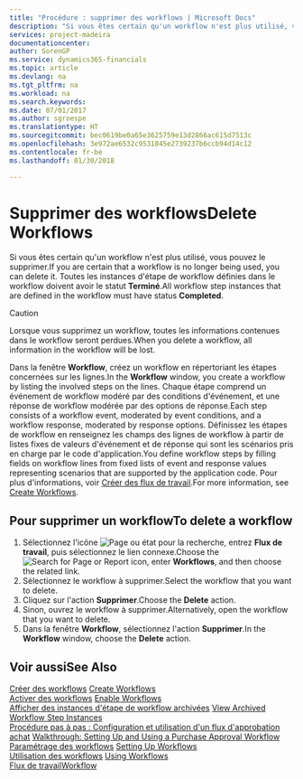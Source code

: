```yaml
---
title: "Procédure : supprimer des workflows | Microsoft Docs"
description: "Si vous êtes certain qu'un workflow n'est plus utilisé, vous pouvez le supprimer. Toutes les instances d'étape de workflow définies dans le workflow doivent avoir le statut **Terminé**."
services: project-madeira
documentationcenter: 
author: SorenGP
ms.service: dynamics365-financials
ms.topic: article
ms.devlang: na
ms.tgt_pltfrm: na
ms.workload: na
ms.search.keywords: 
ms.date: 07/01/2017
ms.author: sgroespe
ms.translationtype: HT
ms.sourcegitcommit: bec0619be0a65e3625759e13d2866ac615d7513c
ms.openlocfilehash: 3e972ae6532c9531845e2739237b6ccb94d14c12
ms.contentlocale: fr-be
ms.lasthandoff: 01/30/2018

---
```

# <a name="delete-workflows"></a><span data-ttu-id="b95c5-104">Supprimer des workflows</span><span class="sxs-lookup"><span data-stu-id="b95c5-104">Delete Workflows</span></span>
<span data-ttu-id="b95c5-105">Si vous êtes certain qu'un workflow n'est plus utilisé, vous pouvez le supprimer.</span><span class="sxs-lookup"><span data-stu-id="b95c5-105">If you are certain that a workflow is no longer being used, you can delete it.</span></span> <span data-ttu-id="b95c5-106">Toutes les instances d'étape de workflow définies dans le workflow doivent avoir le statut **Terminé**.</span><span class="sxs-lookup"><span data-stu-id="b95c5-106">All workflow step instances that are defined in the workflow must have status **Completed**.</span></span>  

> [!CAUTION]  
>  <span data-ttu-id="b95c5-107">Lorsque vous supprimez un workflow, toutes les informations contenues dans le workflow seront perdues.</span><span class="sxs-lookup"><span data-stu-id="b95c5-107">When you delete a workflow, all information in the workflow will be lost.</span></span>  

 <span data-ttu-id="b95c5-108">Dans la fenêtre **Workflow**, créez un workflow en répertoriant les étapes concernées sur les lignes.</span><span class="sxs-lookup"><span data-stu-id="b95c5-108">In the **Workflow** window, you create a workflow by listing the involved steps on the lines.</span></span> <span data-ttu-id="b95c5-109">Chaque étape comprend un événement de workflow modéré par des conditions d'événement, et une réponse de workflow modérée par des options de réponse.</span><span class="sxs-lookup"><span data-stu-id="b95c5-109">Each step consists of a workflow event, moderated by event conditions, and a workflow response, moderated by response options.</span></span> <span data-ttu-id="b95c5-110">Définissez les étapes de workflow en renseignez les champs des lignes de workflow à partir de listes fixes de valeurs d'événement et de réponse qui sont les scénarios pris en charge par le code d'application.</span><span class="sxs-lookup"><span data-stu-id="b95c5-110">You define workflow steps by filling fields on workflow lines from fixed lists of event and response values representing scenarios that are supported by the application code.</span></span> <span data-ttu-id="b95c5-111">Pour plus d'informations, voir [Créer des flux de travail](across-how-to-create-workflows.md).</span><span class="sxs-lookup"><span data-stu-id="b95c5-111">For more information, see [Create Workflows](across-how-to-create-workflows.md).</span></span>  

## <a name="to-delete-a-workflow"></a><span data-ttu-id="b95c5-112">Pour supprimer un workflow</span><span class="sxs-lookup"><span data-stu-id="b95c5-112">To delete a workflow</span></span>  
1.  <span data-ttu-id="b95c5-113">Sélectionnez l'icône ![Page ou état pour la recherche](media/ui-search/search_small.png "icône Page ou état pour la recherche"), entrez **Flux de travail**, puis sélectionnez le lien connexe.</span><span class="sxs-lookup"><span data-stu-id="b95c5-113">Choose the ![Search for Page or Report](media/ui-search/search_small.png "Search for Page or Report icon") icon, enter **Workflows**, and then choose the related link.</span></span>  
2.  <span data-ttu-id="b95c5-114">Sélectionnez le workflow à supprimer.</span><span class="sxs-lookup"><span data-stu-id="b95c5-114">Select the workflow that you want to delete.</span></span>  
3.  <span data-ttu-id="b95c5-115">Cliquez sur l'action **Supprimer**.</span><span class="sxs-lookup"><span data-stu-id="b95c5-115">Choose the **Delete** action.</span></span>  
4.  <span data-ttu-id="b95c5-116">Sinon, ouvrez le workflow à supprimer.</span><span class="sxs-lookup"><span data-stu-id="b95c5-116">Alternatively, open the workflow that you want to delete.</span></span>  
5.  <span data-ttu-id="b95c5-117">Dans la fenêtre **Workflow**, sélectionnez l'action **Supprimer**.</span><span class="sxs-lookup"><span data-stu-id="b95c5-117">In the **Workflow** window, choose the **Delete** action.</span></span>  

## <a name="see-also"></a><span data-ttu-id="b95c5-118">Voir aussi</span><span class="sxs-lookup"><span data-stu-id="b95c5-118">See Also</span></span>  
 <span data-ttu-id="b95c5-119">[Créer des workflows](across-how-to-create-workflows.md) </span><span class="sxs-lookup"><span data-stu-id="b95c5-119">[Create Workflows](across-how-to-create-workflows.md) </span></span>  
 <span data-ttu-id="b95c5-120">[Activer des workflows](across-how-to-enable-workflows.md) </span><span class="sxs-lookup"><span data-stu-id="b95c5-120">[Enable Workflows](across-how-to-enable-workflows.md) </span></span>  
 <span data-ttu-id="b95c5-121">[Afficher des instances d'étape de workflow archivées](across-how-to-view-archived-workflow-step-instances.md) </span><span class="sxs-lookup"><span data-stu-id="b95c5-121">[View Archived Workflow Step Instances](across-how-to-view-archived-workflow-step-instances.md) </span></span>  
 <span data-ttu-id="b95c5-122">[Procédure pas à pas : Configuration et utilisation d'un flux d'approbation achat](walkthrough-setting-up-and-using-a-purchase-approval-workflow.md) </span><span class="sxs-lookup"><span data-stu-id="b95c5-122">[Walkthrough: Setting Up and Using a Purchase Approval Workflow](walkthrough-setting-up-and-using-a-purchase-approval-workflow.md) </span></span>  
 <span data-ttu-id="b95c5-123">[Paramétrage des workflows](across-set-up-workflows.md) </span><span class="sxs-lookup"><span data-stu-id="b95c5-123">[Setting Up Workflows](across-set-up-workflows.md) </span></span>  
 <span data-ttu-id="b95c5-124">[Utilisation des workflows](across-use-workflows.md) </span><span class="sxs-lookup"><span data-stu-id="b95c5-124">[Using Workflows](across-use-workflows.md) </span></span>  
 [<span data-ttu-id="b95c5-125">Flux de travail</span><span class="sxs-lookup"><span data-stu-id="b95c5-125">Workflow</span></span>](across-workflow.md)   

